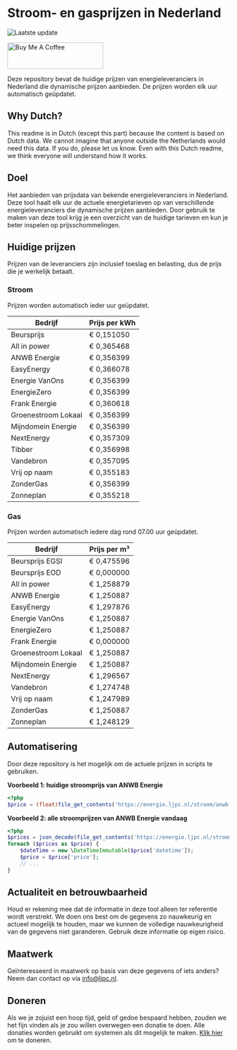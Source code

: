 # Stroom- en gasprijzen in Nederland

![Laatste update](https://img.shields.io/badge/laatste%20update-2023--10--26%2018%3A00%20CET-brightgreen)

<a href="https://www.buymeacoffee.com/Lars-" target="_blank"><img src="https://cdn.buymeacoffee.com/buttons/v2/default-orange.png" alt="Buy Me A Coffee" height="60" style="height: 60px !important;width: 217px !important;" ></a>

Deze repository bevat de huidige prijzen van energieleveranciers in Nederland die dynamische prijzen aanbieden. De prijzen worden elk uur automatisch geüpdatet.

## Why Dutch?

This readme is in Dutch (except this part) because the content is based on Dutch data. We cannot imagine that anyone outside the Netherlands would need this data. If you do, please let us know. Even with this Dutch readme, we think
everyone will understand how it works.

## Doel

Het aanbieden van prijsdata van bekende energieleveranciers in Nederland. Deze tool haalt elk uur de actuele energietarieven op van verschillende energieleveranciers die dynamische prijzen aanbieden. Door gebruik te maken van deze tool
krijg je een overzicht van de huidige tarieven en kun je beter inspelen op prijsschommelingen.

## Huidige prijzen

Prijzen van de leveranciers zijn inclusief toeslag en belasting, dus de prijs die je werkelijk betaalt.

### Stroom

Prijzen worden automatisch ieder uur geüpdatet.

 Bedrijf | Prijs per kWh 
---------|---------------
Beursprijs | € 0,151050
All in power | € 0,365468
ANWB Energie | € 0,356399
EasyEnergy | € 0,366078
Energie VanOns | € 0,356399
EnergieZero | € 0,356399
Frank Energie | € 0,360618
Groenestroom Lokaal | € 0,356399
Mijndomein Energie | € 0,356399
NextEnergy | € 0,357309
Tibber | € 0,356998
Vandebron | € 0,357095
Vrij op naam | € 0,355183
ZonderGas | € 0,356399
Zonneplan | € 0,355218


### Gas

Prijzen worden automatisch iedere dag rond 07.00 uur geüpdatet.

 Bedrijf | Prijs per m³ 
---------|--------------
Beursprijs EGSI | € 0,475596
Beursprijs EOD | € 0,000000
All in power | € 1,258879
ANWB Energie | € 1,250887
EasyEnergy | € 1,297876
Energie VanOns | € 1,250887
EnergieZero | € 1,250887
Frank Energie | € 0,000000
Groenestroom Lokaal | € 1,250887
Mijndomein Energie | € 1,250887
NextEnergy | € 1,296567
Vandebron | € 1,274748
Vrij op naam | € 1,247989
ZonderGas | € 1,250887
Zonneplan | € 1,248129


## Automatisering

Door deze repository is het mogelijk om de actuele prijzen in scripts te gebruiken.

**Voorbeeld 1: huidige stroomprijs van ANWB Energie**

```php
<?php
$price = (float)file_get_contents('https://energie.ljpc.nl/stroom/anwb-energie-nu.txt');

```

**Voorbeeld 2: alle stroomprijzen van ANWB Energie vandaag**

```php
<?php
$prices = json_decode(file_get_contents('https://energie.ljpc.nl/stroom/all-in-power-vandaag.json'),true);
foreach ($prices as $price) {
    $dateTime = new \DateTimeImmutable($price['datetime']);
    $price = $price['price'];
    // ...
}
```

## Actualiteit en betrouwbaarheid

Houd er rekening mee dat de informatie in deze tool alleen ter referentie wordt verstrekt. We doen ons best om de gegevens zo nauwkeurig en actueel mogelijk te houden, maar we kunnen de volledige nauwkeurigheid van de gegevens niet
garanderen. Gebruik deze informatie op eigen risico.

## Maatwerk

Geïnteresseerd in maatwerk op basis van deze gegevens of iets anders? Neem dan contact op
via [info@ljpc.nl](mailto:info@ljpc.nl?subject=Energie%20prijzen).

## Doneren

Als we je zojuist een hoop tijd, geld of gedoe bespaard hebben, zouden we het fijn vinden als je zou willen overwegen een
donatie te doen. Alle donaties worden gebruikt om systemen als dit mogelijk te
maken. [Klik hier](https://www.buymeacoffee.com/Lars-) om te doneren.
